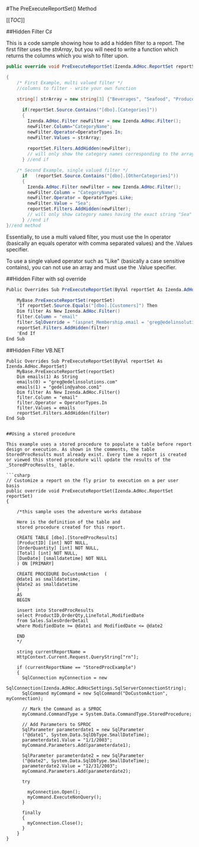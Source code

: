 #The PreExecuteReportSet() Method

[[_TOC_]]

##Hidden Filter C♯

This is a code sample showing how to add a hidden filter to a report. The first filter uses the _strArray_, but you will need to write a function which returns the columns which you wish to filter upon.

```csharp
public override void PreExecuteReportSet(Izenda.AdHoc.ReportSet reportSet) 

{   
    /* First Example, multi valued filter */  
    //columns to filter - write your own function  

    string[] strArray = new string[3] {"Beverages", "Seafood", "Produce"};   
  
      if(reportSet.Source.Contains("[dbo].[Categories]"))  
      {     
        Izenda.AdHoc.Filter newFilter = new Izenda.AdHoc.Filter();     
        newFilter.Column="CategoryName";     
        newFilter.Operator=OperatorTypes.In;     
        newFilter.Values = strArray;     
        
        reportSet.Filters.AddHidden(newFilter);     
        // will only show the category names corresponding to the array values   
      } //end if   

    /* Second Example, single valued filter */  
      if   (reportSet.Source.Contains("[dbo].[OtherCategories]"))   
      {     
        Izenda.AdHoc.Filter newFilter = new Izenda.AdHoc.Filter();     
        newFilter.Column = "CategoryName";     
        newFilter.Operator = OperatorTypes.Like;     
        newFilter.Value = "Sea";     
        reportSet.Filters.AddHidden(newFilter);     
        // will only show category names having the exact string "Sea" in them   
      } //end if 
}//end method
```
Essentially, to use a multi valued filter, you must use the In operator (basically an equals operator with comma separated values) and the .Values specifier.

To use a single valued operator such as "Like" (basically a case sensitive contains), you can not use an array and must use the .Value specifier.

##Hidden Filter with sql override

```csharp
Public Overrides Sub PreExecuteReportSet(ByVal reportSet As Izenda.AdHoc.ReportSet) 

    MyBase.PreExecuteReportSet(reportSet)   
    'If reportSet.Source.Equals("[dbo].[Customers]") Then  
    Dim filter As New Izenda.AdHoc.Filter()  
    filter.Column = "email"   
    filter.SqlOverride = "(aspnet_Membership.email = 'greg@edelinsolutions.com' or aspnet_Membership.email='gedelin@yahoo.com')"  
    reportSet.Filters.AddHidden(filter)
    'End If
End Sub
```

##Hidden Filter VB.NET

```visualbasic
Public Overrides Sub PreExecuteReportSet(ByVal reportSet As Izenda.AdHoc.ReportSet) 
    MyBase.PreExecuteReportSet(reportSet)
    Dim emails(1) As String   
    emails(0) = "greg@edelinsolutions.com" 
    emails(1) = "gedelin@yahoo.com1"    
    Dim filter As New Izenda.AdHoc.Filter()   
    filter.Column = "email"   
    filter.Operator = OperatorTypes.In   
    filter.Values = emails   
    reportSet.Filters.AddHidden(filter)
End Sub


##Using a stored procedure

This example uses a stored procedure to populate a table before report design or execution. As shown in the comments, the table StoredProcResults must already exist. Every time a report is created or viewed this stored procedure will update the results of the _StoredProcResults_ table.

```csharp
// Customize a report on the fly prior to execution on a per user basis
public override void PreExecuteReportSet(Izenda.AdHoc.ReportSet reportSet)
{    

    /*this sample uses the adventure works database
     
    Here is the definition of the table and   
    stored procedure created for this report.
    
    CREATE TABLE [dbo].[StoredProcResults]  
    [ProductID] [int] NOT NULL,
    [OrderQuantity] [int] NOT NULL,   
    [Total] [int] NOT NULL,  
    [DueDate] [smalldatetime] NOT NULL    
    ) ON [PRIMARY]
    
    CREATE PROCEDURE DoCustomAction  (   
    @date1 as smalldatetime,    
    @date2 as smalldatetime  
    ) 
    AS  
    BEGIN  
    
    insert into StoredProcResults   
    select ProductID,OrderQty,LineTotal,ModifiedDate   
    from Sales.SalesOrderDetail   
    where ModifiedDate >= @date1 and ModifiedDate <= @date2   
     
    END    
    */

    string currentReportName =   
    HttpContext.Current.Request.QueryString["rn"];

    if (currentReportName == "StoredProcExample")   
    {      
      SqlConnection myConnection = new       
      SqlConnection(Izenda.AdHoc.AdHocSettings.SqlServerConnectionString);      
      SqlCommand myCommand = new SqlCommand("DoCustomAction", myConnection);      

      // Mark the Command as a SPROC      
      myCommand.CommandType = System.Data.CommandType.StoredProcedure;    

      // Add Parameters to SPROC      
      SqlParameter parameterdate1 = new SqlParameter
      ("@date1", System.Data.SqlDbType.SmallDateTime);       
      parameterdate1.Value = "1/1/2003";       
      myCommand.Parameters.Add(parameterdate1);        
      
      SqlParameter parameterdate2 = new SqlParameter
      ("@date2", System.Data.SqlDbType.SmallDateTime);       
      parameterdate2.Value = "12/31/2003";      
      myCommand.Parameters.Add(parameterdate2);       

      try      
                
        myConnection.Open();           
        myCommand.ExecuteNonQuery();      
      }       
      
      finally      
      {
        myConnection.Close();       
      }    
    }
}
```